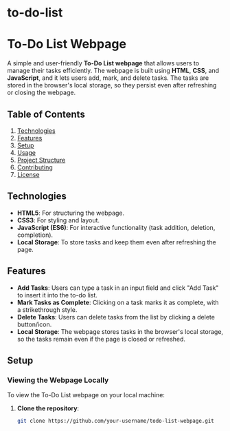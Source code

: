 # to-do-list
# To-Do List Webpage

A simple and user-friendly **To-Do List webpage** that allows users to manage their tasks efficiently. The webpage is built using **HTML**, **CSS**, and **JavaScript**, and it lets users add, mark, and delete tasks. The tasks are stored in the browser's local storage, so they persist even after refreshing or closing the webpage.

## Table of Contents
1. [Technologies](#technologies)
2. [Features](#features)
3. [Setup](#setup)
4. [Usage](#usage)
5. [Project Structure](#project-structure)
6. [Contributing](#contributing)
7. [License](#license)

## Technologies
- **HTML5**: For structuring the webpage.
- **CSS3**: For styling and layout.
- **JavaScript (ES6)**: For interactive functionality (task addition, deletion, completion).
- **Local Storage**: To store tasks and keep them even after refreshing the page.

## Features
- **Add Tasks**: Users can type a task in an input field and click "Add Task" to insert it into the to-do list.
- **Mark Tasks as Complete**: Clicking on a task marks it as complete, with a strikethrough style.
- **Delete Tasks**: Users can delete tasks from the list by clicking a delete button/icon.
- **Local Storage**: The webpage stores tasks in the browser's local storage, so the tasks remain even if the page is closed or refreshed.

## Setup

### Viewing the Webpage Locally
To view the To-Do List webpage on your local machine:

1. **Clone the repository**:
   ```bash
   git clone https://github.com/your-username/todo-list-webpage.git

